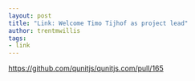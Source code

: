 ```yaml
---
layout: post
title: "Link: Welcome Timo Tijhof as project lead"
author: trentmwillis
tags:
- link
---
```


<https://github.com/qunitjs/qunitjs.com/pull/165>

